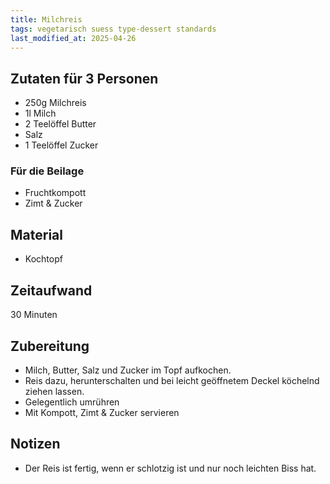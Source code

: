 ```yaml
---
title: Milchreis
tags: vegetarisch suess type-dessert standards
last_modified_at: 2025-04-26
---
```

## Zutaten für 3 Personen
 * 250g Milchreis
 * 1l Milch
 * 2 Teelöffel Butter
 * Salz
 * 1 Teelöffel Zucker

### Für die Beilage
* Fruchtkompott
* Zimt & Zucker
  
## Material
 * Kochtopf

## Zeitaufwand
 30 Minuten

## Zubereitung
 * Milch, Butter, Salz und Zucker im Topf aufkochen.
 * Reis dazu, herunterschalten und bei leicht geöffnetem Deckel köchelnd ziehen lassen.
 * Gelegentlich umrühren
 * Mit Kompott, Zimt & Zucker servieren
 
## Notizen
 * Der Reis ist fertig, wenn er schlotzig ist und nur noch leichten Biss hat.
